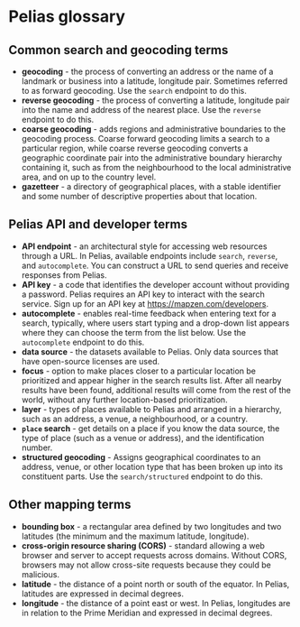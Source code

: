 # Pelias glossary

## Common search and geocoding terms

- **geocoding** - the process of converting an address or the name of a landmark or business into a latitude, longitude pair. Sometimes referred to as forward geocoding. Use the `search` endpoint to do this.
- **reverse geocoding** - the process of converting a latitude, longitude pair into the name and address of the nearest place. Use the `reverse` endpoint to do this.
- **coarse geocoding** - adds regions and administrative boundaries to the geocoding process. Coarse forward geocoding limits a search to a particular region, while coarse reverse geocoding converts a geographic coordinate pair into the administrative boundary hierarchy containing it, such as from the neighbourhood to the local administrative area, and on up to the country level.
- **gazetteer** - a directory of geographical places, with a stable identifier and some number of descriptive properties about that location.

## Pelias API and developer terms

- **API endpoint** - an architectural style for accessing web resources through a URL. In Pelias, available endpoints include `search`, `reverse`, and `autocomplete`. You can construct a URL to send queries and receive responses from Pelias.
- **API key** - a code that identifies the developer account without providing a password. Pelias requires an API key to interact with the search service. Sign up for an API key at https://mapzen.com/developers.
- **autocomplete** - enables real-time feedback when entering text for a search, typically, where users start typing and a drop-down list appears where they can choose the term from the list below. Use the `autocomplete` endpoint to do this.
- **data source** - the datasets available to Pelias. Only data sources that have open-source licenses are used.
- **focus** - option to make places closer to a particular location be prioritized and appear higher in the search results list. After all nearby results have been found, additional results will come from the rest of the world, without any further location-based prioritization.
- **layer** - types of places available to Pelias and arranged in a hierarchy, such as an address, a venue, a neighbourhood, or a country.
- **`place` search** - get details on a place if you know the data source, the type of place (such as a venue or address), and the identification number.
- **structured geocoding** - Assigns geographical coordinates to an address, venue, or other location type that has been broken up into its constituent parts. Use the `search/structured` endpoint to do this.

## Other mapping terms

- **bounding box** - a rectangular area defined by two longitudes and two latitudes (the minimum and the maximum latitude, longitude).
- **cross-origin resource sharing (CORS)** - standard allowing a web browser and server to accept requests across domains. Without CORS, browsers may not allow cross-site requests because they could be malicious.
- **latitude** - the distance of a point north or south of the equator. In Pelias, latitudes are expressed in decimal degrees.
- **longitude** - the distance of a point east or west. In Pelias, longitudes are in relation to the Prime Meridian and expressed in decimal degrees.
